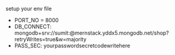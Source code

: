 setup your env file

- PORT_NO = 8000
- DB_CONNECT: mongodb+srv://sumit:<password>@mernstack.yddx5.mongodb.net/shop?retryWrites=true&w=majority
- PASS_SEC: yourpasswordsecretcodewritehere
